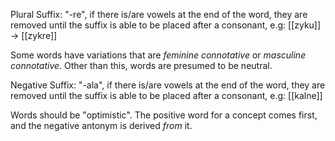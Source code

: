 
Plural Suffix: "-re", if there is/are vowels at the end of the word, they are removed until the suffix is able to be placed after a consonant, e.g: [[zyku]] -> [[zykre]]

Some words have variations that are *feminine connotative* or *masculine connotative*. Other than this, words are presumed to be neutral.

Negative Suffix: "-ala", if there is/are vowels at the end of the word, they are removed until the suffix is able to be placed after a consonant, e.g: [[kalne]]

Words should be "optimistic". The positive word for a concept comes first, and the negative antonym is derived *from* it.